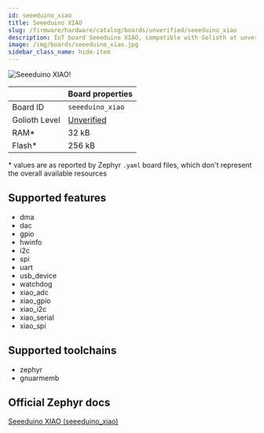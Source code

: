```yaml
---
id: seeeduino_xiao
title: Seeeduino XIAO
slug: /firmware/hardware/catalog/boards/unverified/seeeduino_xiao
description: IoT board Seeeduino XIAO, compatible with Golioth at unverified level.
image: /img/boards/seeeduino_xiao.jpg
sidebar_class_name: hide-item
---
```


[//]: # (This is an auto-generated file, do not edit! Changes to it will be lost upon re-generation)

![Seeeduino XIAO!](/img/boards/seeeduino_xiao.jpg "Seeeduino XIAO")

|                | Board properties     |
| -------------  | -------------------- |
| Board ID       | `seeeduino_xiao` |
| Golioth Level  | [Unverified](/firmware/hardware#unverified-boards) |
| RAM*           | 32 kB |
| Flash*         | 256 kB |

\* values are as reported by Zephyr `.yaml` board files, which don't represent the overall available resources



## Supported features

* dma
* dac
* gpio
* hwinfo
* i2c
* spi
* uart
* usb_device
* watchdog
* xiao_adc
* xiao_gpio
* xiao_i2c
* xiao_serial
* xiao_spi

## Supported toolchains

* zephyr
* gnuarmemb

## Official Zephyr docs

[Seeeduino XIAO (seeeduino_xiao)](https://docs.zephyrproject.org/latest/boards/seeed/seeeduino_xiao/doc/index.html)
